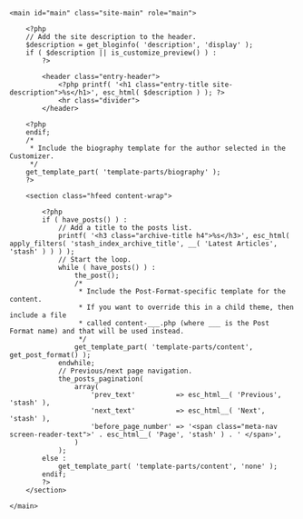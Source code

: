 <?php
/**
 * The main template file
 *
 * This is the most generic template file in a WordPress theme and one of the
 * two required files for a theme (the other being style.css).
 * It is used to display a page when nothing more specific matches a query.
 * For example, it puts together the home page when no home.php file exists.
 *
 * @link http://codex.wordpress.org/Template_Hierarchy
 *
 * @package     Stash
 * @link        https://themebeans.com/themes/stash
 */
get_header(); ?>

<div id="primary" class="content-area">

	<main id="main" class="site-main" role="main">

		<?php
		// Add the site description to the header.
		$description = get_bloginfo( 'description', 'display' );
		if ( $description || is_customize_preview() ) :
			?>

			<header class="entry-header">
				<?php printf( '<h1 class="entry-title site-description">%s</h1>', esc_html( $description ) ); ?>
				<hr class="divider">
			</header>

		<?php
		endif;
		/*
		 * Include the biography template for the author selected in the Customizer.
		 */
		get_template_part( 'template-parts/biography' );
		?>

		<section class="hfeed content-wrap">

			<?php
			if ( have_posts() ) :
				// Add a title to the posts list.
				printf( '<h3 class="archive-title h4">%s</h3>', esc_html( apply_filters( 'stash_index_archive_title', __( 'Latest Articles', 'stash' ) ) ) );
				// Start the loop.
				while ( have_posts() ) :
					the_post();
					/*
					 * Include the Post-Format-specific template for the content.
					 * If you want to override this in a child theme, then include a file
					 * called content-___.php (where ___ is the Post Format name) and that will be used instead.
					 */
					get_template_part( 'template-parts/content', get_post_format() );
				endwhile;
				// Previous/next page navigation.
				the_posts_pagination(
					array(
						'prev_text'          => esc_html__( 'Previous', 'stash' ),
						'next_text'          => esc_html__( 'Next', 'stash' ),
						'before_page_number' => '<span class="meta-nav screen-reader-text">' . esc_html__( 'Page', 'stash' ) . ' </span>',
					)
				);
			else :
				get_template_part( 'template-parts/content', 'none' );
			endif;
			?>
		</section>

	</main>
</div>

<?php
get_footer();
